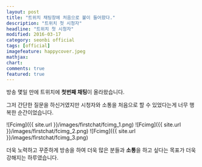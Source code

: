 ```yaml
---
layout: post
title: "트위치 채팅창에 처음으로 불이 들어왔다."
description: "트위치 첫 시청자"
headline: "트위치 첫 시청자"
modified: 2016-03-17
category: seonbi official
tags: [official]
imagefeature: happycover.jpeg
mathjax: 
chart: 
comments: true
featured: true
---
```


방송 몇일 만에 트위치에 **첫번째 채팅**이 올라왔습니다.

그저 간단한 질문을 하신거였지만 시청자와 소통을 처음으로 할 수 있었다는게 너무 행복한 순간이었습니다.

![Fcimg]({{ site.url }}/images/firstchat/fcimg_1.png)
![Fcimg]({{ site.url }}/images/firstchat/fcimg_2.png)
![Fcimg]({{ site.url }}/images/firstchat/fcimg_3.png)

더욱 노력하고 꾸준하게 방송을 하여 더욱 많은 분들과 **소통**을 하고 싶다는 목표가 더욱 강해지는 하루였습니다.

